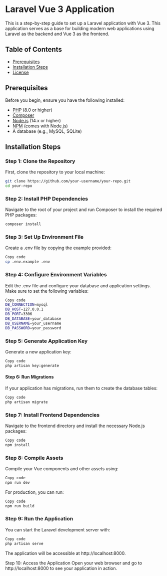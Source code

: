 # Laravel Vue 3 Application

This is a step-by-step guide to set up a Laravel application with Vue 3. This application serves as a base for building modern web applications using Laravel as the backend and Vue 3 as the frontend.

## Table of Contents

- [Prerequisites](#prerequisites)
- [Installation Steps](#installation-steps)
- [License](#license)

## Prerequisites

Before you begin, ensure you have the following installed:

- [PHP](https://www.php.net/) (8.0 or higher)
- [Composer](https://getcomposer.org/)
- [Node.js](https://nodejs.org/) (14.x or higher)
- [NPM](https://www.npmjs.com/) (comes with Node.js)
- A database (e.g., MySQL, SQLite)

## Installation Steps

### Step 1: Clone the Repository

First, clone the repository to your local machine:

```bash
git clone https://github.com/your-username/your-repo.git
cd your-repo
```
### Step 2: Install PHP Dependencies
Navigate to the root of your project and run Composer to install the required PHP packages:

```bash
composer install
```
### Step 3: Set Up Environment File
Create a .env file by copying the example provided:

```bash
Copy code
cp .env.example .env
```

### Step 4: Configure Environment Variables
Edit the .env file and configure your database and application settings. Make sure to set the following variables:

```bash
Copy code
DB_CONNECTION=mysql
DB_HOST=127.0.0.1
DB_PORT=3306
DB_DATABASE=your_database
DB_USERNAME=your_username
DB_PASSWORD=your_password

```

### Step 5: Generate Application Key
Generate a new application key:

```bash
Copy code
php artisan key:generate

```

#### Step 6: Run Migrations
If your application has migrations, run them to create the database tables:

```bash
Copy code
php artisan migrate

```
### Step 7: Install Frontend Dependencies

Navigate to the frontend directory and install the necessary Node.js packages:

```bash
Copy code
npm install

```
### Step 8: Compile Assets
Compile your Vue components and other assets using:

```bash
Copy code
npm run dev
```
For production, you can run:

```bash
Copy code
npm run build
```
### Step 9: Run the Application
You can start the Laravel development server with:

```bash
Copy code
php artisan serve
```
The application will be accessible at http://localhost:8000.

Step 10: Access the Application
Open your web browser and go to http://localhost:8000 to see your application in action.
